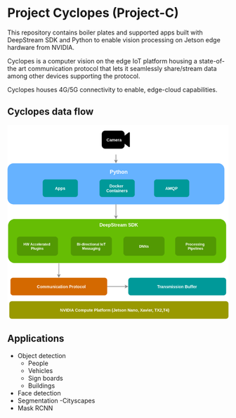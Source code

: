 # Project Cyclopes (Project-C)
This repository contains boiler plates and supported apps built with DeepStream SDK and Python to enable vision processing on Jetson edge hardware from NVIDIA. 

Cyclopes is a computer vision on the edge IoT platform housing a state-of-the art communication protocol that lets it seamlessly share/stream data among other devices supporting the protocol. 

Cyclopes houses 4G/5G connectivity to enable, edge-cloud capabilities.

## Cyclopes data flow

![img](https://github.com/vyzboy92/Cyclopes/blob/master/imgs/CyclopsLayers.png)

## Applications

* Object detection
  * People
  * Vehicles
  * Sign boards
  * Buildings
* Face detection
* Segmentation -Cityscapes
* Mask RCNN
